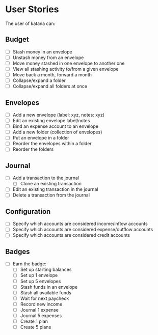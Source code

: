 # User Stories

The user of katana can:

## Budget

- [ ] Stash money in an envelope
- [ ] Unstash money from an envelope
- [ ] Move money stashed in one envelope to another one
- [ ] View all stashing activity to/from a given envelope
- [ ] Move back a month, forward a month
- [ ] Collapse/expand a folder
- [ ] Collapse/expand all folders at once

## Envelopes

- [ ] Add a new envelope (label: xyz, notes: xyz)
- [ ] Edit an existing envelope label/notes
- [ ] Bind an expense account to an envelope
- [ ] Add a new folder (collection of envelopes)
- [ ] Put an envelope in a folder
- [ ] Reorder the envelopes within a folder
- [ ] Reorder the folders

## Journal

- [ ] Add a transaction to the journal
    - [ ] Clone an existing transaction
- [ ] Edit an existing transaction in the journal
- [ ] Delete a transaction from the journal

## Configuration

- [ ] Specify which accounts are considered income/inflow accounts
- [ ] Specify which accounts are considered expense/outflow accounts
- [ ] Specify which accounts are considered credit accounts

## Badges

- [ ] Earn the badge:
    - [ ] Set up starting balances
    - [ ] Set up 1 envelope
    - [ ] Set up 5 envelopes
    - [ ] Stash funds in an envelope
    - [ ] Stash all available funds
    - [ ] Wait for next paycheck
    - [ ] Record new income
    - [ ] Journal 1 expense
    - [ ] Journal 5 expenses
    - [ ] Create 1 plan
    - [ ] Create 5 plans
